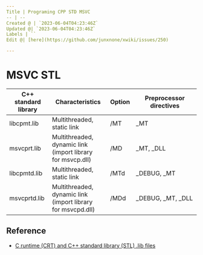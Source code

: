 ```yaml
---
Title | Programing CPP STD MSVC
-- | --
Created @ | `2023-06-04T04:23:46Z`
Updated @| `2023-06-04T04:23:46Z`
Labels | ``
Edit @| [here](https://github.com/junxnone/xwiki/issues/250)

---
```

# MSVC STL


C++ standard library | Characteristics | Option | Preprocessor directives
-- | -- | -- | --
libcpmt.lib | Multithreaded, static link | /MT | _MT
msvcprt.lib | Multithreaded, dynamic link (import library for msvcp<version>.dll) | /MD | _MT, _DLL
libcpmtd.lib | Multithreaded, static link | /MTd | _DEBUG, _MT
msvcprtd.lib | Multithreaded, dynamic link (import library for msvcp<version>d.dll) | /MDd | _DEBUG, _MT, _DLL

## Reference

- [C runtime (CRT) and C++ standard library (STL) .lib files](https://learn.microsoft.com/en-us/cpp/c-runtime-library/crt-library-features)
